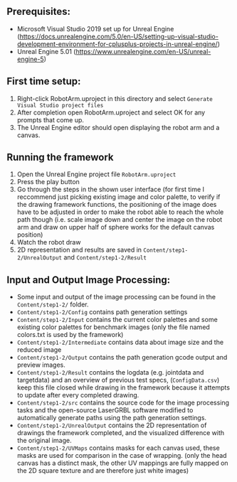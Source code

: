 ## Prerequisites:
- Microsoft Visual Studio 2019 set up for Unreal Engine (https://docs.unrealengine.com/5.0/en-US/setting-up-visual-studio-development-environment-for-cplusplus-projects-in-unreal-engine/)
- Unreal Engine 5.01 (https://www.unrealengine.com/en-US/unreal-engine-5)

## First time setup:
1. Right-click RobotArm.uproject in this directory and select `Generate Visual Studio project files`
2. After completion open RobotArm.uproject and select OK for any prompts that come up.
3. The Unreal Engine editor should open displaying the robot arm and a canvas.

## Running the framework
1. Open the Unreal Engine project file `RobotArm.uproject`
2. Press the play button
3. Go through the steps in the shown user interface (for first time I reccommend just picking existing image and color palette, to verify if the drawing framework functions, the positioning of the image does have to be adjusted in order to make the robot able to reach the whole path though (i.e. scale image down and center the image on the robot arm and draw on upper half of sphere works for the default canvas position)
4. Watch the robot draw
5. 2D representation and results are saved in  `Content/step1-2/UnrealOutput` and `Content/step1-2/Result`

## Input and Output Image Processing:
- Some input and output of the image processing can be found in the `Content/step1-2/` folder.
- `Content/step1-2/Config` contains path generation settings 
- `Content/step1-2/Input` contains the current color palettes and some existing color palettes for benchmark images (only the file named colors.txt is used by the framework)
- `Content/step1-2/Intermediate` contains data about image size and the reduced image
- `Content/step1-2/Output` contains the path generation gcode output and preview images.
- `Content/step1-2/Result` contains the logdata (e.g. jointdata and targetdata) and an overview of previous test specs, (`ConfigData.csv`) keep this file closed while drawing in the framework because it attempts to update after every completed drawing.
- `Content/step1-2/src` contains the source code for the image processing tasks and the open-source LaserGRBL software modified to automatically generate paths using the path generation settings.
- `Content/step1-2/UnrealOutput` contains the 2D representation of drawings the framework completed, and the visualized difference with the original image. 
- `Content/step1-2/UVMaps` contains masks for each canvas used, these masks are used for comparison in the case of wrapping. (only the head canvas has a distinct mask, the other UV mappings are fully mapped on the 2D square texture and are therefore just white images)
